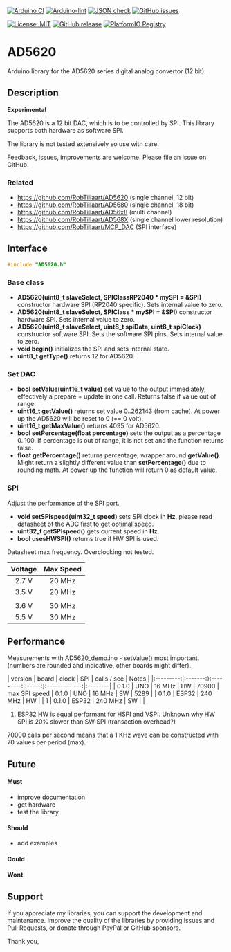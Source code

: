 
[![Arduino CI](https://github.com/RobTillaart/AD5620/workflows/Arduino%20CI/badge.svg)](https://github.com/marketplace/actions/arduino_ci)
[![Arduino-lint](https://github.com/RobTillaart/AD5620/actions/workflows/arduino-lint.yml/badge.svg)](https://github.com/RobTillaart/AD5620/actions/workflows/arduino-lint.yml)
[![JSON check](https://github.com/RobTillaart/AD5620/actions/workflows/jsoncheck.yml/badge.svg)](https://github.com/RobTillaart/AD5620/actions/workflows/jsoncheck.yml)
[![GitHub issues](https://img.shields.io/github/issues/RobTillaart/AD5620.svg)](https://github.com/RobTillaart/AD5620/issues)

[![License: MIT](https://img.shields.io/badge/license-MIT-green.svg)](https://github.com/RobTillaart/AD5620/blob/master/LICENSE)
[![GitHub release](https://img.shields.io/github/release/RobTillaart/AD5620.svg?maxAge=3600)](https://github.com/RobTillaart/AD5620/releases)
[![PlatformIO Registry](https://badges.registry.platformio.org/packages/robtillaart/library/AD5620.svg)](https://registry.platformio.org/libraries/robtillaart/AD5620)


# AD5620

Arduino library for the AD5620 series digital analog convertor (12 bit).


## Description

**Experimental** 

The AD5620 is a 12 bit DAC, which is to be controlled by SPI.
This library supports both hardware as software SPI.

The library is not tested extensively so use with care.

Feedback, issues, improvements are welcome. 
Please file an issue on GitHub.


### Related

- https://github.com/RobTillaart/AD5620 (single channel, 12 bit)
- https://github.com/RobTillaart/AD5680 (single channel, 18 bit)
- https://github.com/RobTillaart/AD56x8 (multi channel)
- https://github.com/RobTillaart/AD568X (single channel lower resolution)
- https://github.com/RobTillaart/MCP_DAC (SPI interface)


## Interface

```cpp
#include "AD5620.h"
```

### Base class

- **AD5620(uint8_t slaveSelect, SPIClassRP2040 \* mySPI = &SPI)** constructor hardware SPI (RP2040 specific). 
Sets internal value to zero.
- **AD5620(uint8_t slaveSelect, SPIClass \* mySPI = &SPI)** constructor hardware SPI. 
Sets internal value to zero.
- **AD5620(uint8_t slaveSelect, uint8_t spiData, uint8_t spiClock)** constructor software SPI.
Sets the software SPI pins.
Sets internal value to zero.
- **void begin()** initializes the SPI and sets internal state.
- **uint8_t getType()** returns 12 for AD5620.


### Set DAC

- **bool setValue(uint16_t value)** set value to the output immediately, 
effectively a prepare + update in one call.
Returns false if value out of range.
- **uint16_t getValue()** returns set value 0..262143 (from cache).
At power up the AD5620 will be reset to 0 (== 0 volt).
- **uint16_t getMaxValue()** returns 4095 for AD5620.
- **bool setPercentage(float percentage)** sets the output as a percentage 0..100.
If percentage is out of range, it is not set and the function returns false.
- **float getPercentage()** returns percentage, wrapper around **getValue()**.
Might return a slightly different value than **setPercentage()** due to 
rounding math.
At power up the function will return 0 as default value.


### SPI

Adjust the performance of the SPI port.

- **void setSPIspeed(uint32_t speed)** sets SPI clock in **Hz**,
please read datasheet of the ADC first to get optimal speed.
- **uint32_t getSPIspeed()** gets current speed in **Hz**.
- **bool usesHWSPI()** returns true if HW SPI is used.

Datasheet max frequency. Overclocking not tested.

|  Voltage  |  Max Speed  |
|:---------:|:-----------:|
|   2.7 V   |   20 MHz    |
|   3.5 V   |   20 MHz    |
|           |             |
|   3.6 V   |   30 MHz    |
|   5.5 V   |   30 MHz    |


## Performance

Measurements with AD5620_demo.ino - setValue() most important.
(numbers are rounded and indicative, other boards might differ).

|  version  |  board  |  clock    |  SPI  |  calls / sec  |  Notes  |
|:---------:|:-------:}:---------:|:-----:}:--------- ---:|:--------|
|   0.1.0   |  UNO    |   16 MHz  |  HW   |    70900      |  max SPI speed
|   0.1.0   |  UNO    |   16 MHz  |  SW   |     5289      |
|   0.1.0   |  ESP32  |  240 MHz  |  HW   |               |  1
|   0.1.0   |  ESP32  |  240 MHz  |  SW   |               |


1. ESP32 HW is equal performant for HSPI and VSPI. 
   Unknown why HW SPI is 20% slower than SW SPI (transaction overhead?)

70000 calls per second means that a 1 KHz wave can be 
constructed with 70 values per period (max).


## Future

#### Must

- improve documentation
- get hardware
- test the library

#### Should

- add examples

#### Could



#### Wont


## Support

If you appreciate my libraries, you can support the development and maintenance.
Improve the quality of the libraries by providing issues and Pull Requests, or
donate through PayPal or GitHub sponsors.

Thank you,

